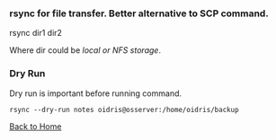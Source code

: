 ### rsync for file transfer. Better alternative to SCP command.
rsync dir1 dir2

Where dir could be *local or NFS storage*.


### Dry Run
Dry run is important before running command.

`rsync --dry-run notes oidris@osserver:/home/oidris/backup`


[Back to Home](index.md)


